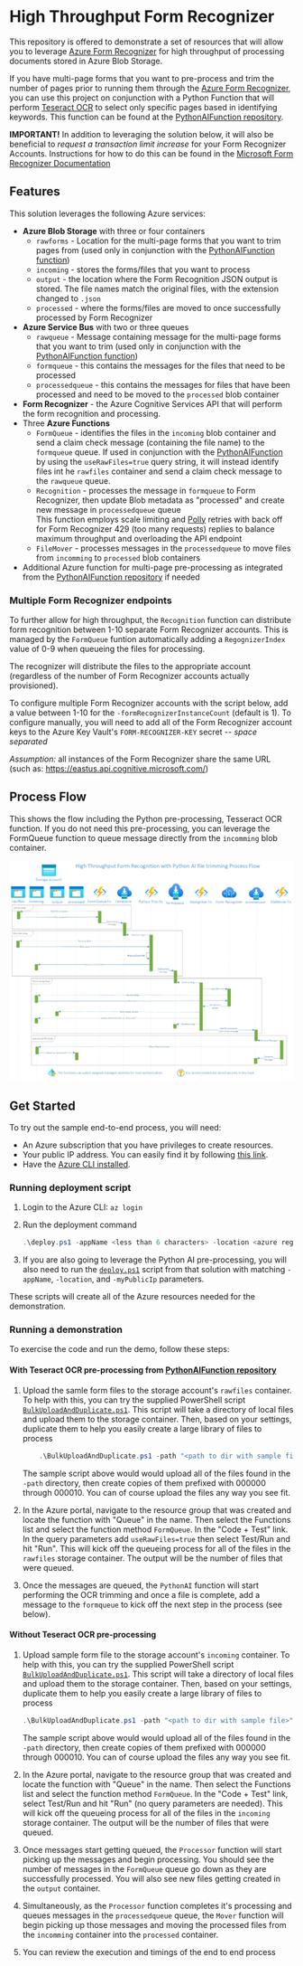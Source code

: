 # High Throughput Form Recognizer

This repository is offered to demonstrate a set of resources that will allow you to leverage [Azure Form Recognizer](https://docs.microsoft.com/en-us/azure/applied-ai-services/form-recognizer/) for high throughput of processing documents stored in Azure Blob Storage. 

If you have multi-page forms that you want to pre-process and trim the number of pages prior to running them through the [Azure Form Recognizer](https://docs.microsoft.com/en-us/azure/applied-ai-services/form-recognizer/), you can use this project on conjunction with a Python Function that will perform [Teseract OCR](https://pypi.org/project/pytesseract/) to select only specific pages based in identifying keywords. This function can be found at the [PythonAIFunction repository](https://github.com/mmckechney/PythonAIFunction).

**IMPORTANT!** In addition to leveraging the solution below, it will also be beneficial to _request a transaction limit increase_ for your Form Recognizer Accounts. Instructions for how to do this can be found in the [Microsoft Form Recognizer Documentation](https://docs.microsoft.com/en-us/azure/applied-ai-services/form-recognizer/service-limits#increasing-transactions-per-second-request-limit)

## Features

This solution leverages the following Azure services:

- **Azure Blob Storage** with three or four containers
  - `rawforms` - Location for the multi-page forms that you want to trim pages from (used only in conjunction with the [PythonAIFunction function](https://github.com/mmckechney/PythonAIFunction))
  - `incoming`  - stores the forms/files that you want to process
  - `output` - the location where the Form Recognition JSON output is stored. The file names match the original files, with the extension changed to `.json`
  - `processed` - where the forms/files are moved to once successfully processed by Form Recognizer
- **Azure Service Bus** with two or three queues
  - `rawqueue` - Message containing message for the multi-page forms that you want to trim (used only in conjunction with the [PythonAIFunction function](https://github.com/mmckechney/PythonAIFunction))
  - `formqueue` - this contains the messages for the files that need to be processed
  - `processedqueue` - this contains the messages for files that have been processed and need to be moved to the `processed` blob container
- **Form Recognizer** - the Azure Cognitive Services API that will perform the form recognition and processing.
- Three **Azure Functions**
  - `FormQueue` - identifies the files in the `incoming` blob container and send a claim check message (containing the file name) to the `formqueue` queue. If used in conjunction with the [PythonAIFunction](https://github.com/mmckechney/PythonAIFunction) by using the `useRawFiles=true` query string, it will instead identify files int he `rawfiles` container and send a claim check message to the `rawqueue` queue.
  - `Recognition` - processes the message in `formqueue` to Form Recognizer, then update Blob metadata as "processed" and create new message in `processedqueue` queue \
    This function employs scale limiting and [Polly](https://github.com/App-vNext/Polly) retries with back off for Form Recognizer 429 (too many requests) replies to balance maximum throughput and overloading the API endpoint
  - `FileMover` - processes messages in the `processedqueue` to move files from `incomming` to `processed` blob containers
- Additional Azure function for multi-page pre-processing as integrated from the [PythonAIFunction repository](https://github.com/mmckechney/PythonAIFunction) if needed


### Multiple Form Recognizer endpoints

To further allow for high throughput, the `Recognition` function can distribute form recognition between 1-10 separate Form Recognizer accounts. This is managed by the `FormQueue` funtion automatically adding a `RegognizerIndex` value of 0-9 when queueing the files for processing. 

The recognizer will distribute the files to the appropriate account (regardless of the number of Form Recognizer accounts actually provisioned). 

To configure multiple Form Recognizer accounts with the script below, add a value between 1-10 for the `-formRecognizerInstanceCount` (default is 1). To configure manually, you will need to add all of the Form Recognizer account keys to the Azure Key Vault's `FORM-RECOGNIZER-KEY` secret -- _space separated_

_Assumption:_ all instances of the Form Recognizer share the same URL (such as: https://eastus.api.cognitive.microsoft.com/)

## Process Flow
This shows the flow including the Python pre-processing, Tesseract OCR function. If you do not need this pre-processing, you can leverage the FormQueue function to queue message directly from the `incomming` blob container. 

![Process flow](Images/ProcessFlow.png "Process Flow")

## Get Started

To try out the sample end-to-end process, you will need:

- An Azure subscription that you have privileges to create resources. 
- Your public IP address. You can easily find it by following [this link](https://www.bing.com/search?q=what+is+my+ip).
- Have the [Azure CLI installed](https://docs.microsoft.com/en-us/cli/azure/install-azure-cli).

### Running deployment script

1. Login to the Azure CLI:  `az login`
2. Run the deployment command

    ``` PowerShell
    .\deploy.ps1 -appName <less than 6 characters> -location <azure region> -myPublicIp <your public ip address>

    ```

3. If you are also going to leverage the Python AI pre-processing, you will also need to run the [`deploy.ps1`](https://github.com/mmckechney/PythonAIFunction/blob/main/deploy.ps1) script from that solution with matching `-appName`, `-location`, and `-myPublicIp` parameters. 

These scripts will create all of the Azure resources needed for the demonstration.

### Running a demonstration

To exercise the code and run the demo, follow these steps:

#### With Teseract OCR pre-processing from [PythonAIFunction repository](https://github.com/mmckechney/PythonAIFunction)

1. Upload the samle form files to the storage account's `rawfiles` container. To help with this, you can try the supplied PowerShell script [`BulkUploadAndDuplicate.ps1`](Scripts/BulkUploadAndDuplicate.ps1). This script will take a directory of local files and upload them to the storage container. Then, based on your settings, duplicate them to help you easily create a large library of files to process

    ```Powershell
        .\BulkUploadAndDuplicate.ps1 -path "<path to dir with sample file>" -storageAccountName "<storage account name>" --containerName "rawfiles" -counterStart 0 -duplicateCount 10
    ```

    The sample script above would would upload all of the files found in the `-path` directory, then create copies of them prefixed with 000000 through 000010. You can of course upload the files any way you see fit.

2. In the Azure portal, navigate to the resource group that was created and locate the function with "Queue" in the name. Then select the Functions list and select the function method `FormQueue`. In the "Code + Test" link. In the query parameters add `useRawFiles=true` then select Test/Run and hit "Run". This will kick off the queueing process for all of the files in the `rawfiles` storage container. The output will be the number of files that were queued.

3. Once the messages are queued, the `PythonAI` function will start performing the OCR trimming and once a file is complete, add a message to the `formqueue` to kick off the next step in the process (see below).


#### Without Teseract OCR pre-processing
1. Upload sample form file to the storage account's `incoming` container. To help with this, you can try the supplied PowerShell script [`BulkUploadAndDuplicate.ps1`](Scripts/BulkUploadAndDuplicate.ps1). This script will take a directory of local files and upload them to the storage container. Then, based on your settings, duplicate them to help you easily create a large library of files to process

    ```Powershell
    .\BulkUploadAndDuplicate.ps1 -path "<path to dir with sample file>" -storageAccountName "<storage account name>" --containerName "incoming" -counterStart 0 -duplicateCount 10
    ```

    The sample script above would would upload all of the files found in the `-path` directory, then create copies of them prefixed with 000000 through 000010. You can of course upload the files any way you see fit.

2. In the Azure portal, navigate to the resource group that was created and locate the function with "Queue" in the name. Then select the Functions list and select the function method `FormQueue`. In the "Code + Test" link, select Test/Run and hit "Run" (no query parameters are needed). This will kick off the queueing process for all of the files in the `incoming` storage container. The output will be the number of files that were queued.

3. Once messages start getting queued, the `Processor` function will start picking up the messages and begin processing. You should see the number of messages in the `FormQueue` queue go down as they are successfully processed. You will also see new files getting created in the `output` container.

4. Simultaneously, as the `Processor` function completes it's processing and queues messages in the `processedqueue` queue, the `Mover` function will begin picking up those messages and moving the processed files from the `incomming` container into the `processed` container.

5. You can review the execution and timings of the end to end process
